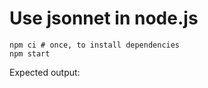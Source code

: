 # Use jsonnet in node.js

```
npm ci # once, to install dependencies
npm start
```

Expected output:


